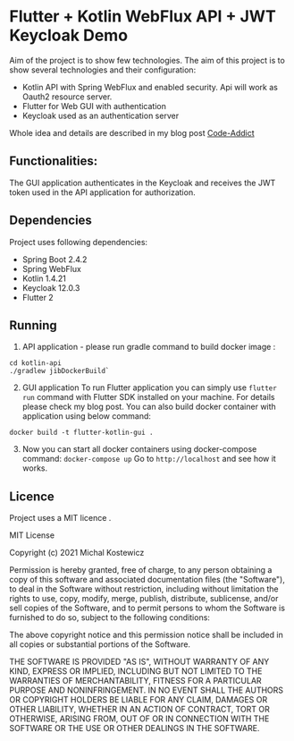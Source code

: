 # Flutter + Kotlin WebFlux API + JWT Keycloak Demo

Aim of the project is to show few technologies. The aim of this project is to show several technologies and their configuration:
 - Kotlin API with Spring WebFlux and enabled security. Api will work as Oauth2 resource server.
 - Flutter for Web GUI with authentication
 - Keycloak used as an authentication server

Whole idea and details are described in my blog post [Code-Addict](http://code-addict.pl/flutter-spring-kotlin-web/)

## Functionalities:
The GUI application authenticates in the Keycloak and receives the JWT token used in the API application for authorization.

## Dependencies
Project uses following dependencies:
 - Spring Boot 2.4.2
 - Spring WebFlux
 - Kotlin 1.4.21
 - Keycloak 12.0.3
 - Flutter 2

## Running
1. API application - please run gradle command to build  docker image :
```
cd kotlin-api
./gradlew jibDockerBuild`
```
2. GUI application
To run Flutter application you can simply use `flutter run` command with Flutter SDK installed on your machine. For details please check my blog post.
You can also build docker container with application using below command:
```
docker build -t flutter-kotlin-gui .
```

3. Now you can start all docker containers using docker-compose command:
`docker-compose up`
Go to `http://localhost` and see how it works.

## Licence

Project uses a MIT licence .

MIT License

Copyright (c) 2021 Michal Kostewicz

Permission is hereby granted, free of charge, to any person obtaining a copy
of this software and associated documentation files (the "Software"), to deal
in the Software without restriction, including without limitation the rights
to use, copy, modify, merge, publish, distribute, sublicense, and/or sell
copies of the Software, and to permit persons to whom the Software is
furnished to do so, subject to the following conditions:

The above copyright notice and this permission notice shall be included in all
copies or substantial portions of the Software.

THE SOFTWARE IS PROVIDED "AS IS", WITHOUT WARRANTY OF ANY KIND, EXPRESS OR
IMPLIED, INCLUDING BUT NOT LIMITED TO THE WARRANTIES OF MERCHANTABILITY,
FITNESS FOR A PARTICULAR PURPOSE AND NONINFRINGEMENT. IN NO EVENT SHALL THE
AUTHORS OR COPYRIGHT HOLDERS BE LIABLE FOR ANY CLAIM, DAMAGES OR OTHER
LIABILITY, WHETHER IN AN ACTION OF CONTRACT, TORT OR OTHERWISE, ARISING FROM,
OUT OF OR IN CONNECTION WITH THE SOFTWARE OR THE USE OR OTHER DEALINGS IN THE
SOFTWARE.

